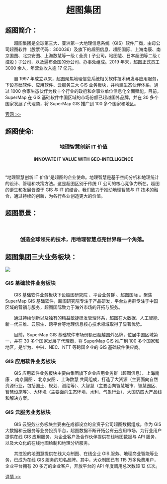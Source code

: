 <!--
 * @Author: 杨光辉(GerhardYang)
 * @Date: 2021-04-23 18:29:47
 * @LastEditors: 杨光辉(GerhardYang)
 * @LastEditTime: 2021-04-24 21:58:55
 * @Description: file content
 * @Copyright: 超图软件华中平台客户中心 (SuperMap Software Co., Ltd. -Central China Platform)
-->

# <center>超图集团</center>

## 超图简介：

&emsp;&emsp;超图集团是全球第三大、亚洲第一大地理信息系统（GIS）软件厂商，由母公司超图软件（股票代码：300036）及旗下的超图信息、超图国际、上海南康、南京国图、北京安图、上海数慧等一级 ( 全资 ) 子公司，地图慧、日本超图等二级 ( 控股 ) 子公司，以及遍布全国的分公司、办事处组成。2019 年末，超图正式员工 3000 余人，年营业收入逾 17 亿元。

&emsp;&emsp;自 1997 年成立以来，超图聚焦地理信息系统相关软件技术研发与应用服务，下设基础软件、应用软件、云服务三大 GIS 业务板块，并构建生态伙伴体系，通过 1000 余家生态伙伴为数十个行业的政府和企事业单位信息化全面赋能。目前，SuperMap 在 GIS 基础软件中国区域的市场份额已超越国外品牌，并在 30 多个国家发展了代理商，将 SuperMap GIS 推广到 100 多个国家和地区。

[官网 >>](https://www.supermap.com/cn/)

## 超图使命:

### <center>地理智慧创新 IT 价值</center>
#### <center>INNOVATE IT VALUE WITH GEO-INTELLIGENCE</center>

#

“地理智慧创新 IT 价值”是超图的企业使命。地理智慧是基于空间分析和地理统计的设计、管理和决策方法。这是超图区别于传统 IT 公司的核心竞争力所在。超图的诞生和发展皆源于 GIS 与 IT 的结合。我们致力于推动地理智慧与 IT 技术的融合，通过持续的创新，为各行各业创造更大的价值。

## 超图愿景：

&emsp;&emsp;

### <center>创造全球领先的技术，用地理智慧点亮世界每一个角落。</center>

## 超图集团三大业务板块：

![](https://www.supermap.com/pic/anlipic/2020512163651848.jpg)

### GIS 基础软件业务板块

&emsp;&emsp;GIS 基础软件业务板块下设超图研究院 、平台业务群 、超图国际 。聚焦 SuperMap GIS 基础软件，超图研究院专注于产品研发，平台业务群专注于中国区域的营销与服务，超图国际致力于海外市场的开拓与服务。

&emsp;&emsp;通过持续创新以及独有的精益敏捷研发管理体系，超图在大数据、人工智能、新一代三维、云原生、跨平台等地理信息核心技术领域取得了显著优势。

&emsp;&emsp;目前，SuperMap GIS 基础软件市场份额已超越国外品牌，位居中国区域第一，并在 30 多个国家发展了代理商，将 SuperMap GIS 推广到 100 多个国家和地区，是华为、中兴、NEC、NTT 等跨国企业的 GIS 基础软件供应商。

### GIS 应用软件业务板块

&emsp;&emsp;GIS 应用软件业务板块主要由集团旗下企业应用业务群（超图信息）、上海南康 、南京国图 、北京安图 、上海数慧 共同组成，打造了大资源（主要面向自然资源行业，包括国土、规划、测绘等）、大智慧（主要面向智慧城市、智慧园区、智慧设施等）、大环境（主要面向生态环境、水利、气象行业）、大国防四大产品线和解决方案。

### GIS 云服务业务板块

&emsp;&emsp;GIS 云服务业务板块主要由在成都设立的全资子公司超图数据组成。作为 GIS 大数据和云服务等业务投资平台，超图数据不断开拓公有云应用市场，为行业用户提供在线 GIS 应用服务，为企业客户及合作伙伴提供在线地图数据与 API 服务，以及大众化的在线地图绘制和地理分析服务。

&emsp;&emsp;其控股的地图慧提供在线大众制图、在线企业 GIS 服务、地理商业智能等业务，已成为在线 GIS 服务的知名品牌。其中，大众制图已有 115 万多免费用户，企业平台拥有 20 多万的企业客户，开放平台的 API 年度调用总次数超 12 亿次。

[详情 >>](https://www.supermap.com/cn/html/aboutSuperMap.html)

<supermap-statistics/>
